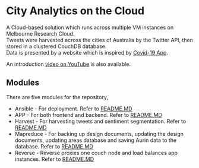 [//]: <> (@author Team 42, Chengdu, China, Qifan Deng, 1077479)

# City Analytics on the Cloud

A Cloud-based solution which runs across multiple VM instances on Melbourne Research Cloud. <br >
Tweets were harvested across the cities of Australia by the Twitter API, then stored in a clustered CouchDB database. <br > 
Data is presented by a website which is inspired by [Covid-19 App](https://covid-dashboards.web.app/).

An introduction [video on YouTube](https://youtu.be/aCsV5HDuACw) is also available.


## Modules
There are five modules for the repository,

- Ansible - For deployment. Refer to [README.MD](ansible/README.MD) 
- APP - For both frontend and backend. Refer to [README.MD](app/README.MD)
- Harvest - For harvesting tweets and sentiment segmentation. Refer to [README.MD](harvest/README.MD) 
- Mapreduce - For backing up design documents, updating the design documents, updating areas database and saving Aurin data to the database. Refer to [README.MD](mapreduce/README.MD)
- Reverse - Reverse proxies one couch node and load balances app instances. Refer to [README.MD](reverse/README.MD)

